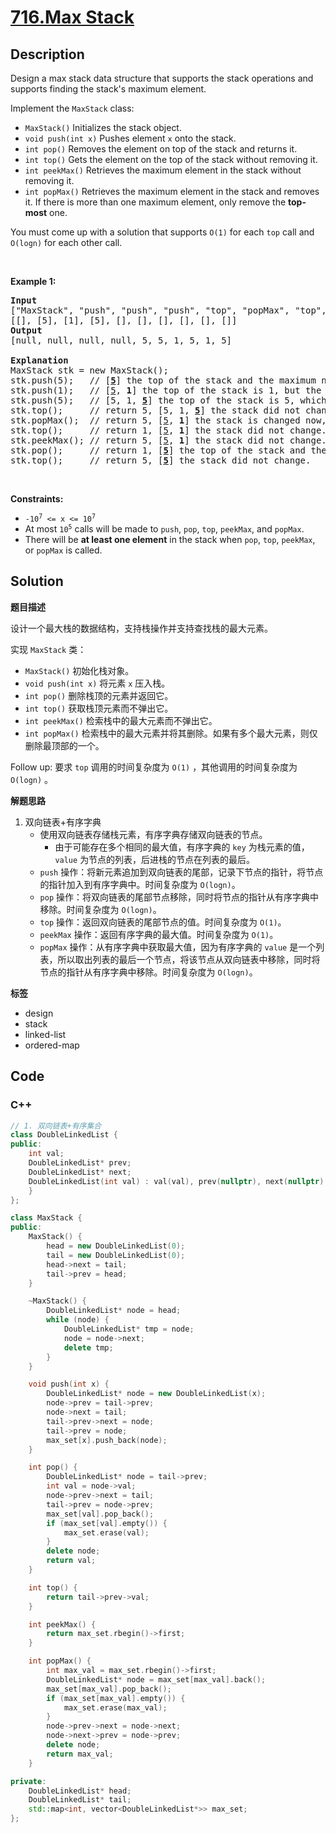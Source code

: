 # [716.Max Stack](https://leetcode.com/problems/max-stack/description/)

## Description

<p>Design a max stack data structure that supports the stack operations and supports finding the stack&#39;s maximum element.</p>

<p>Implement the <code>MaxStack</code> class:</p>

<ul>
  <li><code>MaxStack()</code> Initializes the stack object.</li>
  <li><code>void push(int x)</code> Pushes element <code>x</code> onto the stack.</li>
  <li><code>int pop()</code> Removes the element on top of the stack and returns it.</li>
  <li><code>int top()</code> Gets the element on the top of the stack without removing it.</li>
  <li><code>int peekMax()</code> Retrieves the maximum element in the stack without removing it.</li>
  <li><code>int popMax()</code> Retrieves the maximum element in the stack and removes it. If there is more than one maximum element, only remove the <strong>top-most</strong> one.</li>
</ul>

<p>You must come up with a solution that supports <code>O(1)</code> for each <code>top</code> call and <code>O(logn)</code> for each other call.</p>

<p>&nbsp;</p>
<p><strong class="example">Example 1:</strong></p>

<pre>
<strong>Input</strong>
[&quot;MaxStack&quot;, &quot;push&quot;, &quot;push&quot;, &quot;push&quot;, &quot;top&quot;, &quot;popMax&quot;, &quot;top&quot;, &quot;peekMax&quot;, &quot;pop&quot;, &quot;top&quot;]
[[], [5], [1], [5], [], [], [], [], [], []]
<strong>Output</strong>
[null, null, null, null, 5, 5, 1, 5, 1, 5]

<strong>Explanation</strong>
MaxStack stk = new MaxStack();
stk.push(5);   // [<strong><u>5</u></strong>] the top of the stack and the maximum number is 5.
stk.push(1);   // [<u>5</u>, <strong>1</strong>] the top of the stack is 1, but the maximum is 5.
stk.push(5);   // [5, 1, <strong><u>5</u></strong>] the top of the stack is 5, which is also the maximum, because it is the top most one.
stk.top();     // return 5, [5, 1, <strong><u>5</u></strong>] the stack did not change.
stk.popMax();  // return 5, [<u>5</u>, <strong>1</strong>] the stack is changed now, and the top is different from the max.
stk.top();     // return 1, [<u>5</u>, <strong>1</strong>] the stack did not change.
stk.peekMax(); // return 5, [<u>5</u>, <strong>1</strong>] the stack did not change.
stk.pop();     // return 1, [<strong><u>5</u></strong>] the top of the stack and the max element is now 5.
stk.top();     // return 5, [<strong><u>5</u></strong>] the stack did not change.
</pre>

<p>&nbsp;</p>
<p><strong>Constraints:</strong></p>

<ul>
  <li><code>-10<sup>7</sup> &lt;= x &lt;= 10<sup>7</sup></code></li>
  <li>At most <code>10<sup>5</sup></code>&nbsp;calls will be made to <code>push</code>, <code>pop</code>, <code>top</code>, <code>peekMax</code>, and <code>popMax</code>.</li>
  <li>There will be <strong>at least one element</strong> in the stack when <code>pop</code>, <code>top</code>, <code>peekMax</code>, or <code>popMax</code> is called.</li>
</ul>

## Solution

**题目描述**

设计一个最大栈的数据结构，支持栈操作并支持查找栈的最大元素。

实现 `MaxStack` 类：

- `MaxStack()` 初始化栈对象。
- `void push(int x)` 将元素 `x` 压入栈。
- `int pop()` 删除栈顶的元素并返回它。
- `int top()` 获取栈顶元素而不弹出它。
- `int peekMax()` 检索栈中的最大元素而不弹出它。
- `int popMax()` 检索栈中的最大元素并将其删除。如果有多个最大元素，则仅删除最顶部的一个。

Follow up: 要求 `top` 调用的时间复杂度为 `O(1)` ，其他调用的时间复杂度为 `O(logn)` 。

**解题思路**

1. 双向链表+有序字典
   - 使用双向链表存储栈元素，有序字典存储双向链表的节点。
     - 由于可能存在多个相同的最大值，有序字典的 `key` 为栈元素的值，`value` 为节点的列表，后进栈的节点在列表的最后。
   - `push` 操作：将新元素追加到双向链表的尾部，记录下节点的指针，将节点的指针加入到有序字典中。时间复杂度为 `O(logn)`。
   - `pop` 操作：将双向链表的尾部节点移除，同时将节点的指针从有序字典中移除。时间复杂度为 `O(logn)`。
   - `top` 操作：返回双向链表的尾部节点的值。时间复杂度为 `O(1)`。
   - `peekMax` 操作：返回有序字典的最大值。时间复杂度为 `O(1)`。
   - `popMax` 操作：从有序字典中获取最大值，因为有序字典的 `value` 是一个列表，所以取出列表的最后一个节点，将该节点从双向链表中移除，同时将节点的指针从有序字典中移除。时间复杂度为 `O(logn)`。

**标签**

- design
- stack
- linked-list
- ordered-map

<!-- code start -->
## Code

### C++

```cpp
// 1. 双向链表+有序集合
class DoubleLinkedList {
public:
    int val;
    DoubleLinkedList* prev;
    DoubleLinkedList* next;
    DoubleLinkedList(int val) : val(val), prev(nullptr), next(nullptr) {
    }
};

class MaxStack {
public:
    MaxStack() {
        head = new DoubleLinkedList(0);
        tail = new DoubleLinkedList(0);
        head->next = tail;
        tail->prev = head;
    }

    ~MaxStack() {
        DoubleLinkedList* node = head;
        while (node) {
            DoubleLinkedList* tmp = node;
            node = node->next;
            delete tmp;
        }
    }

    void push(int x) {
        DoubleLinkedList* node = new DoubleLinkedList(x);
        node->prev = tail->prev;
        node->next = tail;
        tail->prev->next = node;
        tail->prev = node;
        max_set[x].push_back(node);
    }

    int pop() {
        DoubleLinkedList* node = tail->prev;
        int val = node->val;
        node->prev->next = tail;
        tail->prev = node->prev;
        max_set[val].pop_back();
        if (max_set[val].empty()) {
            max_set.erase(val);
        }
        delete node;
        return val;
    }

    int top() {
        return tail->prev->val;
    }

    int peekMax() {
        return max_set.rbegin()->first;
    }

    int popMax() {
        int max_val = max_set.rbegin()->first;
        DoubleLinkedList* node = max_set[max_val].back();
        max_set[max_val].pop_back();
        if (max_set[max_val].empty()) {
            max_set.erase(max_val);
        }
        node->prev->next = node->next;
        node->next->prev = node->prev;
        delete node;
        return max_val;
    }

private:
    DoubleLinkedList* head;
    DoubleLinkedList* tail;
    std::map<int, vector<DoubleLinkedList*>> max_set;
};
```

<!-- code end -->
